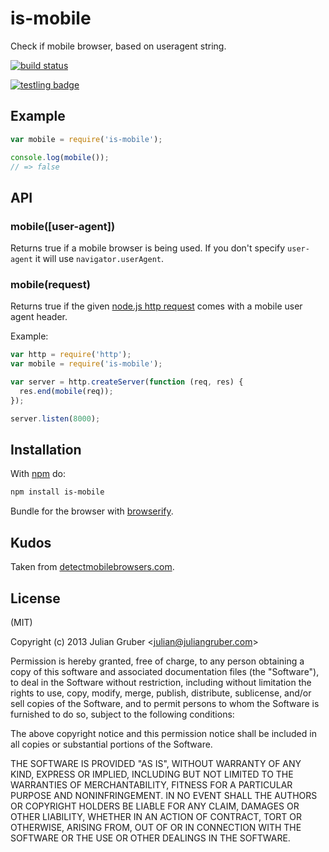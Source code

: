 
# is-mobile

Check if mobile browser, based on useragent string.

[![build status](https://secure.travis-ci.org/juliangruber/is-mobile.png)](http://travis-ci.org/juliangruber/is-mobile)

[![testling badge](https://ci.testling.com/juliangruber/is-mobile.png)](https://ci.testling.com/juliangruber/is-mobile)

## Example

```js
var mobile = require('is-mobile');

console.log(mobile());
// => false
```

## API

### mobile([user-agent])

Returns true if a mobile browser is being used. If you don't specify
`user-agent` it will use `navigator.userAgent`.

### mobile(request)

Returns true if the given [node.js http request](http://nodejs.org/api/http.html#http_http_incomingmessage) comes with a mobile user agent header.

Example:

```js
var http = require('http');
var mobile = require('is-mobile');

var server = http.createServer(function (req, res) {
  res.end(mobile(req));
});

server.listen(8000);
```

## Installation

With [npm](https://npmjs.org) do:

```bash
npm install is-mobile
```

Bundle for the browser with
[browserify](https://github.com/substack/node-browserify).

## Kudos

Taken from [detectmobilebrowsers.com](http://detectmobilebrowsers.com/).

## License

(MIT)

Copyright (c) 2013 Julian Gruber &lt;julian@juliangruber.com&gt;

Permission is hereby granted, free of charge, to any person obtaining a copy of
this software and associated documentation files (the "Software"), to deal in
the Software without restriction, including without limitation the rights to
use, copy, modify, merge, publish, distribute, sublicense, and/or sell copies
of the Software, and to permit persons to whom the Software is furnished to do
so, subject to the following conditions:

The above copyright notice and this permission notice shall be included in all
copies or substantial portions of the Software.

THE SOFTWARE IS PROVIDED "AS IS", WITHOUT WARRANTY OF ANY KIND, EXPRESS OR
IMPLIED, INCLUDING BUT NOT LIMITED TO THE WARRANTIES OF MERCHANTABILITY,
FITNESS FOR A PARTICULAR PURPOSE AND NONINFRINGEMENT. IN NO EVENT SHALL THE
AUTHORS OR COPYRIGHT HOLDERS BE LIABLE FOR ANY CLAIM, DAMAGES OR OTHER
LIABILITY, WHETHER IN AN ACTION OF CONTRACT, TORT OR OTHERWISE, ARISING FROM,
OUT OF OR IN CONNECTION WITH THE SOFTWARE OR THE USE OR OTHER DEALINGS IN THE
SOFTWARE.
